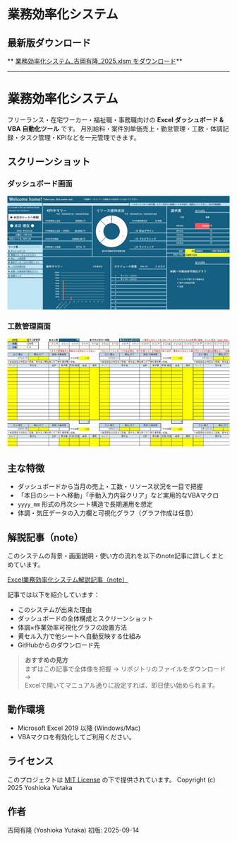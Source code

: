 # 業務効率化システム

## 最新版ダウンロード
** [業務効率化システム_吉岡有隆_2025.xlsm をダウンロード](docs/業務効率化システム_吉岡有隆_2025.xlsm)**  

---

# 業務効率化システム

フリーランス・在宅ワーカー・福祉職・事務職向けの **Excel ダッシュボード & VBA 自動化ツール** です。
月別給料・案件別単価売上・勤怠管理・工数・体調記録・タスク管理・KPIなどを一元管理できます。

## スクリーンショット

### ダッシュボード画面
![ダッシュボード](docs/img/業務効率化システムスクリーンショット_01.jpg)

### 工数管理画面
![工数管理](docs/img/業務効率化システムスクリーンショット_02.jpg)

## 主な特徴
- ダッシュボードから当月の売上・工数・リソース状況を一目で把握
- 「本日のシートへ移動」「手動入力内容クリア」など実用的なVBAマクロ
- `yyyy_mm` 形式の月次シート構造で長期運用を想定
- 体調・気圧データの入力欄と可視化グラフ（グラフ作成は任意）

## 解説記事（note）

このシステムの背景・画面説明・使い方の流れを以下のnote記事に詳しくまとめています。  

[Excel業務効率化システム解説記事（note）](https://note.com/yoshiokayutaka/n/n6f35a4d50945)

記事では以下を紹介しています：

- このシステムが出来た理由
- ダッシュボードの全体構成とスクリーンショット
- 体調×作業効率可視化グラフの設置方法
- 黄セル入力で他シートへ自動反映する仕組み
- GitHubからのダウンロード先

> **おすすめの見方**  
> まずはこの記事で全体像を把握 → リポジトリのファイルをダウンロード →  
> Excelで開いてマニュアル通りに設定すれば、即日使い始められます。

## 動作環境
- Microsoft Excel 2019 以降 (Windows/Mac)
- VBAマクロを有効化してご利用ください。

## ライセンス
このプロジェクトは [MIT License](LICENSE) の下で提供されています。
Copyright (c) 2025 Yoshioka Yutaka

## 作者
吉岡有隆 (Yoshioka Yutaka)
初版: 2025-09-14
